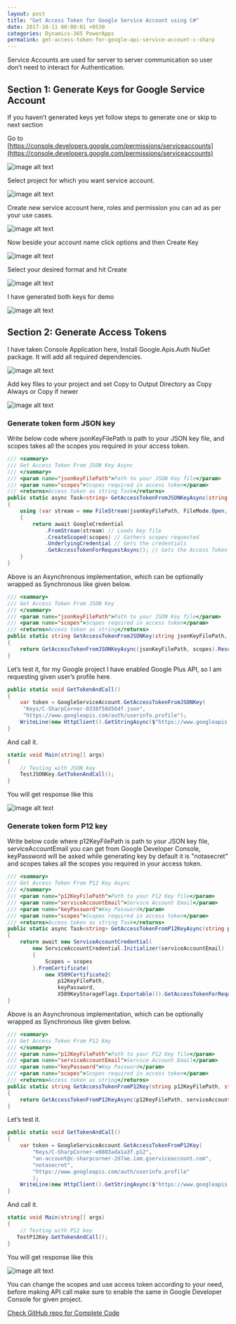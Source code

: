 ```yaml
---
layout: post
title: "Get Access Token for Google Service Account using C#"
date: 2017-10-11 00:00:01 +0530
categories: Dynamics-365 PowerApps
permalink: get-access-token-for-google-api-service-account-c-sharp
---
```


Service Accounts are used for server to server communication so user don’t need to interact for Authentication.

## Section 1: Generate Keys for Google Service Account

If you haven’t generated keys yet follow steps to generate one or skip to next section

Go to [https://console.developers.google.com/permissions/serviceaccounts](https://console.developers.google.com/permissions/serviceaccounts)

![image alt text](assets/2017-10-11/image_0.png)

Select project for which you want service account.

![image alt text](assets/2017-10-11/image_1.png)

Create new service account here, roles and permission you can ad as per your use cases.

![image alt text](assets/2017-10-11/image_2.png)

Now beside your account name click options and then Create Key

![image alt text](assets/2017-10-11/image_3.png)

Select your desired format and hit Create

![image alt text](assets/2017-10-11/image_4.png)

I have generated both keys for demo

![image alt text](assets/2017-10-11/image_5.png)

## Section 2: Generate Access Tokens

I have taken Console Application here, Install Google.Apis.Auth NuGet package. It will add all required dependencies.

![image alt text](assets/2017-10-11/image_6.png)

Add key files to your project and set Copy to Output Directory as Copy Always or Copy if newer

![image alt text](assets/2017-10-11/image_7.png)

### Generate token form JSON key

Write below code where jsonKeyFilePath is path to your JSON key file, and scopes takes all the scopes you required in your access token.

```csharp
/// <summary>
/// Get Access Token From JSON Key Async
/// </summary>
/// <param name="jsonKeyFilePath">Path to your JSON Key file</param>
/// <param name="scopes">Scopes required in access token</param>
/// <returns>Access token as string Task</returns>
public static async Task<string> GetAccessTokenFromJSONKeyAsync(string jsonKeyFilePath, params string[] scopes)
{
    using (var stream = new FileStream(jsonKeyFilePath, FileMode.Open, FileAccess.Read))
    {
        return await GoogleCredential
            .FromStream(stream) // Loads key file
            .CreateScoped(scopes) // Gathers scopes requested
            .UnderlyingCredential // Gets the credentials
            .GetAccessTokenForRequestAsync(); // Gets the Access Token
    }
}
```

Above is an Asynchronous implementation, which can be optionally wrapped as Synchronous like given below.

```csharp
/// <summary>
/// Get Access Token From JSON Key
/// </summary>
/// <param name="jsonKeyFilePath">Path to your JSON Key file</param>
/// <param name="scopes">Scopes required in access token</param>
/// <returns>Access token as string</returns>
public static string GetAccessTokenFromJSONKey(string jsonKeyFilePath, params string[] scopes)
{
    return GetAccessTokenFromJSONKeyAsync(jsonKeyFilePath, scopes).Result;
}
```

Let’s test it, for my Google project I have enabled Google Plus API, so I am requesting given user’s profile here.

```csharp
public static void GetTokenAndCall()
{
    var token = GoogleServiceAccount.GetAccessTokenFromJSONKey(
     "Keys/C-SharpCorner-0338f58d564f.json",
     "https://www.googleapis.com/auth/userinfo.profile");
    WriteLine(new HttpClient().GetStringAsync($"https://www.googleapis.com/plus/v1/people/110259743757395873050?access_token={token}").Result);
}
```

And call it.

```csharp
static void Main(string[] args)
{
    // Testing with JSON key
    TestJSONKey.GetTokenAndCall();
}
```

You will get response like this

![image alt text](assets/2017-10-11/image_8.png)

### Generate token form P12 key

Write below code where p12KeyFilePath is path to your JSON key file, serviceAccountEmail you can get from Google Developer Console, keyPassword will be asked while generating key by default it is "notasecret" and scopes takes all the scopes you required in your access token.

```csharp
/// <summary>
/// Get Access Token From P12 Key Async
/// </summary>
/// <param name="p12KeyFilePath">Path to your P12 Key file</param>
/// <param name="serviceAccountEmail">Service Account Email</param>
/// <param name="keyPassword">Key Password</param>
/// <param name="scopes">Scopes required in access token</param>
/// <returns>Access token as string Task</returns>
public static async Task<string> GetAccessTokenFromP12KeyAsync(string p12KeyFilePath, string serviceAccountEmail, string keyPassword = "notasecret", params string[] scopes)
{
    return await new ServiceAccountCredential(
        new ServiceAccountCredential.Initializer(serviceAccountEmail)
        {
            Scopes = scopes
        }.FromCertificate(
            new X509Certificate2(
                p12KeyFilePath,
                keyPassword,
                X509KeyStorageFlags.Exportable))).GetAccessTokenForRequestAsync();
}
``` 

Above is an Asynchronous implementation, which can be optionally wrapped as Synchronous like given below.

```csharp
/// <summary>
/// Get Access Token From P12 Key
/// </summary>
/// <param name="p12KeyFilePath">Path to your P12 Key file</param>
/// <param name="serviceAccountEmail">Service Account Email</param>
/// <param name="keyPassword">Key Password</param>
/// <param name="scopes">Scopes required in access token</param>
/// <returns>Access token as string</returns>
public static string GetAccessTokenFromP12Key(string p12KeyFilePath, string serviceAccountEmail, string keyPassword, params string[] scopes)
{
    return GetAccessTokenFromP12KeyAsync(p12KeyFilePath, serviceAccountEmail, keyPassword, scopes).Result;
}
```

Let’s test it.

```csharp
public static void GetTokenAndCall()
{
    var token = GoogleServiceAccount.GetAccessTokenFromP12Key(
        "Keys/C-SharpCorner-e0883ada1a3f.p12",
        "an-account@c-sharpcorner-2d7ae.iam.gserviceaccount.com",
        "notasecret",
        "https://www.googleapis.com/auth/userinfo.profile"
        );
    WriteLine(new HttpClient().GetStringAsync($"https://www.googleapis.com/plus/v1/people/110259743757395873050?access_token={token}").Result);
}
```

And call it.

```csharp
static void Main(string[] args)
{
    // Testing with P12 key
   TestP12Key.GetTokenAndCall();
}
```

You will get response like this

![image alt text](assets/2017-10-11/image_9.png)

You can change the scopes and use access token according to your need, before making API call make sure to enable the same in Google Developer Console for given project.

[Check GitHub repo for Complete Code](https://github.com/AshV/GoogleServiceAccountAccessToken-CSharp)
